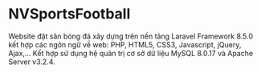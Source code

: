 # NVSportsFootball
Website đặt sân bóng đá xây dựng trên nền tảng Laravel Framework 8.5.0 kết hợp các ngôn ngữ về web: PHP, HTML5, CSS3, Javascript, jQuery, Ajax,… Kết hợp sử dụng hệ quản trị cơ sở dữ liệu MySQL 8.0.17 và Apache Server v3.2.4.
